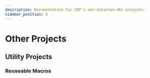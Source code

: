 ```yaml
---
description: Documentation for CDP's non-data/non-dbt projects.
sidebar_position: 4
---
```


# Other Projects

## Utility Projects
### Reuseable Macros